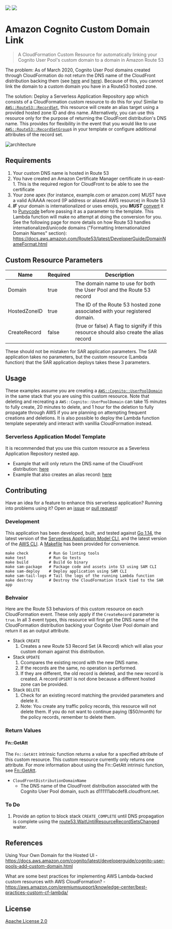 ![](https://codebuild.us-east-2.amazonaws.com/badges?uuid=eyJlbmNyeXB0ZWREYXRhIjoiWnM4bGEzaDNFSXRUZFZPSmo4aDVVMjRBTDFOdVpRZ2kyM1pWSGdkV0ZaYjlCeTR2cjVrRmJWUXRuNFBpbFI0R1ZQU3pLbWQwUHJXT25tRVJUWW8zRjdRPSIsIml2UGFyYW1ldGVyU3BlYyI6IkozK01zeG5haDZQRVMvNTkiLCJtYXRlcmlhbFNldFNlcmlhbCI6MX0%3D&branch=master)
[![][sar-logo]](https://serverlessrepo.aws.amazon.com/applications/arn:aws:serverlessrepo:us-east-1:273450712882:applications~amazon-cognito-custom-domain-link)

[sar-deploy]: https://img.shields.io/badge/Serverless%20Application%20Repository-Deploy%20Now-FF9900?logo=amazon%20aws&style=flat-square
[sar-logo]: https://img.shields.io/badge/Serverless%20Application%20Repository-View-FF9900?logo=amazon%20aws&style=flat-square

# Amazon Cognito Custom Domain Link
>A CloudFormation Custom Resource for automatically linking your Cognito User Pool's custom domain to a domain in Amazon Route 53

The problem: As of March 2020, Cognito User Pool domains created through CloudFormation do not return the DNS name of the CloudFront distribution backing them (see [here](https://github.com/aws-cloudformation/aws-cloudformation-coverage-roadmap/issues/356) and [here](https://github.com/aws-cloudformation/aws-cloudformation-coverage-roadmap/issues/58#issuecomment-539652016)). Because of this, you cannot link the domain to a custom domain you have in a Route53 hosted zone.

The solution: Deploy a Serverless Application Repository app which consists of a CloudFormation custom resource to do this for you! Similar to [`AWS::Route53::RecordSet`](https://docs.aws.amazon.com/AWSCloudFormation/latest/UserGuide/aws-properties-route53-recordset.html), this resource will create an alias target using a provided hosted zone ID and dns name. Alternatively, you can use this resource only for the purpose of returning the CloudFront distribution's DNS name. This provides for flexibility in the event that you would like to use [`AWS::Route53::RecordSetGroup`](https://docs.aws.amazon.com/AWSCloudFormation/latest/UserGuide/aws-resource-route53-recordsetgroup.html)s in your template or configure additional attributes of the record set.

![architecture](https://raw.githubusercontent.com/swoldemi/amazon-cognito-custom-domain-link/master/screenshots/architecture.png)


## Requirements
1. Your custom DNS name is hosted in Route 53
2. You have created an Amazon Certificate Manager certificate in us-east-1. This is the required region for CloudFront to be able to see the certificate
3. Your zone apex (for instance, example.com or amazon.com) MUST have a valid A/AAAA record (IP address or aliased AWS resource) in Route 53
4. ***IF*** your domain is internationalized or uses emojis, you ***MUST*** [convert](https://www.punycoder.com/) it to [Punycode](https://en.wikipedia.org/wiki/Punycode) before passing it as a parameter to the template. This Lambda function will make no attempt at doing the conversion for you. See the following page for more details on how Route 53 handles internationalized/unicode domains ("Formatting Internationalized Domain Names" section): https://docs.aws.amazon.com/Route53/latest/DeveloperGuide/DomainNameFormat.html

## Custom Resource Parameters
|Name           |Required |Description                                                                            |                 
|---------------|---------|---------------------------------------------------------------------------------------|
|Domain         |true     |The domain name to use for both the User Pool and the Route 53 record                  |
|HostedZoneID   |true    |The ID of the Route 53 hosted zone associated with your registered domain.              |
|CreateRecord   |false    |(true or false) A flag to signify if this resource should also create the alias record |
These should not be mistaken for SAR application parameters. The SAR application takes no parameters, but the custom resource (Lambda function) that the SAR application deploys takes these 3 parameters.
## Usage
These examples assume you are creating a [`AWS::Cognito::UserPoolDomain`](https://docs.aws.amazon.com/AWSCloudFormation/latest/UserGuide/aws-resource-cognito-userpooldomain.html) in the same stack that you are using this custom resource. Note that deleting and recreating a `AWS::Cognito::UserPoolDomain` can take 15 minutes to fully create, 20 minutes to delete, and 1 hour for the deletion to fully propagate through AWS if you are planning on attempting frequent creations and deletions. It is also possible to deploy the Lambda function template seperately and interact with vanillia CloudFormation instead.

###  Serverless Application Model Template
It is recommended that you use this custom resource as a Severless Application Repository nested app.
 - Example that will only return the DNS name of the CloudFront distribution: [here](./examples/no-create-sam-template.yaml)
 - Example that also creates an alias record: [here](./examples/sam-template.yaml)

## Contributing
Have an idea for a feature to enhance this serverless application? Running into problems using it? Open an [issue](https://github.com/swoldemi/amazon-cognito-custom-domain-link/issues) or [pull request](https://github.com/swoldemi/amazon-cognito-custom-domain-link/pulls)!

### Development
This application has been developed, built, and tested against [Go 1.14](https://golang.org/dl/), the latest version of the [Serverless Application Model CLI](https://github.com/awslabs/aws-sam-cli), and the latest version of the [AWS CLI](https://docs.aws.amazon.com/cli/latest/userguide/cli-chap-install.html). A [Makefile](./Makefile) has been provided for convenience.

```
make check         # Run Go linting tools
make test          # Run Go tests
make build         # Build Go binary
make sam-package   # Package code and assets into S3 using SAM CLI
make sam-deploy    # Deploy application using SAM CLI
make sam-tail-logs # Tail the logs of the running Lambda function
make destroy       # Destroy the CloudFormation stack tied to the SAR app
```

### Behvaior
Here are the Route 53 behaviors of this custom resource on each CloudFormation event. These only apply if the `CreateRecord` parameter is `true`. In all 3 event types, this resource will first get the DNS name of the CloudFormation distribution backing your Cognito User Pool domain and return it as an output attribute.
- Stack `CREATE`
  1. Creates a new Route 53 Record Set (A Record) which will alias your custom domain against this distribution.
- Stack `UPDATE`
  1. Ccompares the existing record with the new DNS name.
  2. If the records are the same, no operation is performed. 
  3. If they are different, the old record is deleted, and the new record is created. A record `UPSERT` is not done because a different hosted zone can be provided.
- Stack `DELETE`
  1. Check for an existing record matching the provided parameters and delete it.
  2. Note: You create any traffic policy records, this resource will not delete them. If you do not want to continue paying ($50/month) for the policy records, remember to delete them.

### Return Values
#### Fn::GetAtt
The `Fn::GetAtt` intrinsic function returns a value for a specified attribute of this custom resource. This custom resource currently only returns one attribute.
For more information about using the Fn::GetAtt intrinsic function, see [Fn::GetAtt](https://docs.aws.amazon.com/AWSCloudFormation/latest/UserGuide/intrinsic-function-reference-getatt.html).
- `CloudFrontDistributionDomainName`
    - The DNS name of the CloudFront distribution associated with the Cognito User Pool domain, such as d111111abcdef8.cloudfront.net.
  

### To Do
1. Provide an option to block stack `CREATE_COMPLETE` until DNS propagation is complete using the [route53.WaitUntilResourceRecordSetsChanged](https://pkg.go.dev/github.com/aws/aws-sdk-go/service/route53?tab=doc#Route53.WaitUntilResourceRecordSetsChanged) waiter.

## References
Using Your Own Domain for the Hosted UI - https://docs.aws.amazon.com/cognito/latest/developerguide/cognito-user-pools-add-custom-domain.html

What are some best practices for implementing AWS Lambda-backed custom resources with AWS CloudFormation? - https://aws.amazon.com/premiumsupport/knowledge-center/best-practices-custom-cf-lambda/

## License
[Apache License 2.0](https://spdx.org/licenses/Apache-2.0.html)

